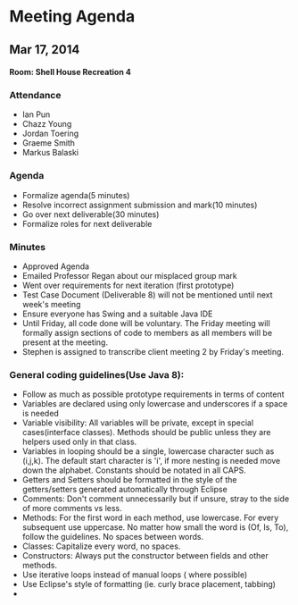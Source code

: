 # Meeting Agenda
## Mar 17, 2014
#### Room: Shell House Recreation 4

### Attendance
- Ian Pun
- Chazz Young
- Jordan Toering
- Graeme Smith
- Markus Balaski

### Agenda
- Formalize agenda(5 minutes)
- Resolve incorrect assignment submission and mark(10 minutes)
- Go over next deliverable(30 minutes)
- Formalize roles for next deliverable


### Minutes
- Approved Agenda
- Emailed Professor Regan about our misplaced group mark
- Went over requirements for next iteration (first prototype)
- Test Case Document (Deliverable 8) will not be mentioned until next week's meeting
- Ensure everyone has Swing and a suitable Java IDE
- Until Friday, all code done will be voluntary.  The Friday meeting will formally assign sections of code to members as all members will be present at the meeting.
- Stephen is assigned to transcribe client meeting 2 by Friday's meeting.

### General coding guidelines(Use Java 8):
- Follow as much as possible prototype requirements in terms of content
- Variables are declared using only lowercase and underscores if a space is needed
- Variable visibility: All variables will be private, except in special cases(interface classes).  Methods should be public unless they are helpers used only in that class.
- Variables in looping should be a single, lowercase character such as (i,j,k).  The default start character is 'i', if more nesting is needed move down the alphabet.  Constants should be notated in all CAPS.
- Getters and Setters should be formatted in the style of the getters/setters  generated automatically through Eclipse
- Comments: Don't comment unnecessarily but if unsure, stray to the side of more comments vs less.
- Methods: For the first word in each method, use lowercase.  For every subsequent use uppercase.  No matter how small the word is (Of, Is, To), follow the  guidelines.  No spaces between words.
- Classes: Capitalize every word, no spaces.
- Constructors: Always put the constructor between fields and other methods.
- Use iterative loops instead of manual loops ( where possible)
- Use Eclipse's style of formatting (ie. curly brace placement, tabbing)
- 